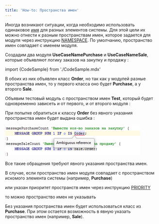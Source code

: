 ```yaml
---
title: 'How-to: Пространства имен'
---
```


Иногда возникают ситуации, когда необходимо использовать одинаковое [имя](Именование.md) для разных элементов системы. Для этой цели их можно отнести к разным пространствам имен, которое задается для модуля через инструкцию [NAMESPACE](Заголовок_модуля.md). По умолчанию, пространство имен совпадает с именем модуля.

Создадим два модуля **UseCaseNamePurchase** и **UseCaseNameSale**, которые объявляют логику заказов на закупку и продажу :

import {CodeSample} from './CodeSample.mdx'

<CodeSample url="https://ru-documentation.lsfusion.org/sample?file=UseCaseNamePurchase&block=sample"/>

<CodeSample url="https://ru-documentation.lsfusion.org/sample?file=UseCaseNameSale&block=sample"/>

В обоих из них объявлен класс **Order**, но так как у модулей разные пространства имен, то у первого класса оно будет **Purchase**, а у второго **Sale**.

Объявим тестовый модуль с пространством имен **Test**, который будет одновременно зависеть и от первого, и от второго модуля :

<CodeSample url="https://ru-documentation.lsfusion.org/sample?file=UseCaseNameTest&block=sample"/>

При попытке обратиться к классу **Order** без явного указания пространства имен будет выдана ошибка :

![](attachments/60555394/60555398.png)

Все такие обращения требуют явного указания пространства имен.

В случае, если пространство имен модуля совпадает с пространством искомого элемента системы (например, **Purchase**)

<CodeSample url="https://ru-documentation.lsfusion.org/sample?file=UseCaseNameTest2&block=namespace"/>

или указан приоритет пространств имен через инструкцию [PRIORITY](Заголовок_модуля.md)

<CodeSample url="https://ru-documentation.lsfusion.org/sample?file=UseCaseNameTest2&block=priority"/>

то можно пространство имен не указывать

<CodeSample url="https://ru-documentation.lsfusion.org/sample?file=UseCaseNameTest2&block=sample"/>

Без указания пространства имен будет использоваться класс из **Purchase**. При этом остается возможность в явную указать пространство имен (например, **Sale**).
